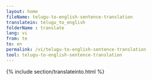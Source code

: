 ```yaml
---
layout: home
fileName: telugu-to-english-sentence-translation
translatein: telugu_to_english
folderName : translate
lang: vi
from: te
to: en
permalink: /vi/telugu-to-english-sentence-translation
tool: telugu-to-english-sentence-translation
---
```

{% include section/translateinto.html %}